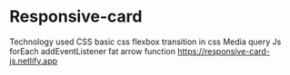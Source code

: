 # Responsive-card
Technology used
CSS
basic css
flexbox
transition in css
Media query
Js
 forEach
 addEventListener
 fat arrow function
https://responsive-card-js.netlify.app
